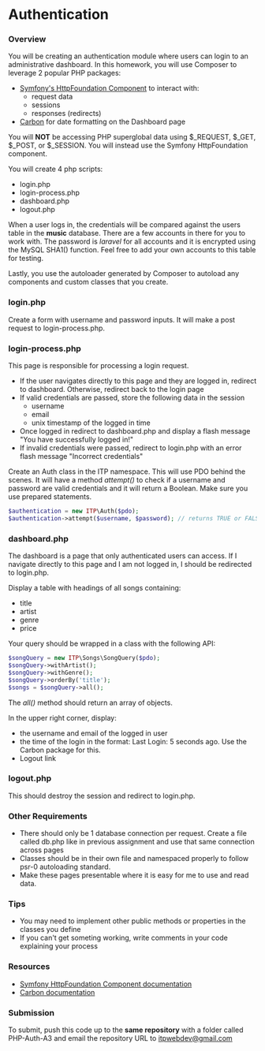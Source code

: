 Authentication
==============

### Overview

You will be creating an authentication module where users can login to an administrative dashboard. In this homework, you will use Composer to leverage 2 popular PHP packages:

* [Symfony's HttpFoundation Component](https://packagist.org/packages/symfony/http-foundation) to interact with:
	* request data
	* sessions
	* responses (redirects)
* [Carbon](https://packagist.org/packages/nesbot/carbon) for date formatting on the Dashboard page

You will __NOT__ be accessing PHP superglobal data using $\_REQUEST, $\_GET, $\_POST, or $\_SESSION. You will instead use the Symfony HttpFoundation component.

You will create 4 php scripts:

* login.php
* login-process.php
* dashboard.php
* logout.php

When a user logs in, the credentials will be compared against the users table in the __music__ database. There are a few accounts in there for you to work with. The password is _laravel_ for all accounts and it is encrypted using the MySQL SHA1() function. Feel free to add your own accounts to this table for testing.

Lastly, you use the autoloader generated by Composer to autoload any components and custom classes that you create.

### login.php

Create a form with username and password inputs. It will make a post request to login-process.php.

### login-process.php

This page is responsible for processing a login request.

* If the user navigates directly to this page and they are logged in, redirect to dashboard. Otherwise, redirect back to the login page
* If valid credentials are passed, store the following data in the session
	* username
	* email
	* unix timestamp of the logged in time
* Once logged in redirect to dashboard.php and display a flash message "You have successfully logged in!"
* If invalid credentials were passed, redirect to login.php with an error flash message "Incorrect credentials"

Create an Auth class in the ITP namespace. This will use PDO behind the scenes. It will have a method _attempt()_ to check if a username and password are valid credentials and it will return a Boolean. Make sure you use prepared statements.

```php
$authentication = new ITP\Auth($pdo);
$authentication->attempt($username, $password); // returns TRUE or FALSE
```

### dashboard.php

The dashboard is a page that only authenticated users can access. If I navigate directly to this page and I am not logged in, I should be redirected to login.php.

Display a table with headings of all songs containing:

* title
* artist
* genre
* price

Your query should be wrapped in a class with the following API:

```php
$songQuery = new ITP\Songs\SongQuery($pdo);
$songQuery->withArtist();
$songQuery->withGenre();
$songQuery->orderBy('title');
$songs = $songQuery->all();
```

The _all()_ method should return an array of objects.

In the upper right corner, display:

* the username and email of the logged in user
* the time of the login in the format: Last Login: 5 seconds ago. Use the Carbon package for this.
* Logout link

### logout.php

This should destroy the session and redirect to login.php.

### Other Requirements

* There should only be 1 database connection per request. Create a file called db.php like in previous assignment and use that same connection across pages
* Classes should be in their own file and namespaced properly to follow psr-0 autoloading standard.
* Make these pages presentable where it is easy for me to use and read data.

### Tips

* You may need to implement other public methods or properties in the classes you define
* If you can't get someting working, write comments in your code explaining your process

### Resources

* [Symfony HttpFoundation Component documentation](http://symfony.com/doc/current/components/http_foundation/index.html)
* [Carbon documentation](https://github.com/briannesbitt/Carbon)

### Submission

To submit, push this code up to the __same repository__ with a folder called PHP-Auth-A3 and email the repository URL to itpwebdev@gmail.com

